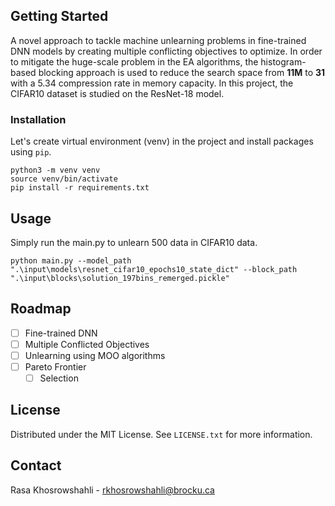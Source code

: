 <!-- GETTING STARTED -->
## Getting Started
A novel approach to tackle machine unlearning problems in fine-trained DNN models by creating multiple conflicting objectives to optimize. 
In order to mitigate the huge-scale problem in the EA algorithms, the histogram-based blocking approach is used to reduce the search space from **11M** to **31** with a 5.34 compression rate in memory capacity.
In this project, the CIFAR10 dataset is studied on the ResNet-18 model.

### Installation
Let's create virtual environment (venv) in the project and install packages using ```pip```.
```
python3 -m venv venv
source venv/bin/activate
pip install -r requirements.txt
```

<!-- USAGE EXAMPLES -->
## Usage
Simply run the main.py to unlearn 500 data in CIFAR10 data.
```
python main.py --model_path ".\input\models\resnet_cifar10_epochs10_state_dict" --block_path ".\input\blocks\solution_197bins_remerged.pickle"
```

<!-- ROADMAP -->
## Roadmap

- [ ] Fine-trained DNN
- [ ] Multiple Conflicted Objectives
- [ ] Unlearning using MOO algorithms
- [ ] Pareto Frontier
    - [ ] Selection
     
<!-- LICENSE -->
## License

Distributed under the MIT License. See `LICENSE.txt` for more information.

<!-- CONTACT -->
## Contact

Rasa Khosrowshahli - rkhosrowshahli@brocku.ca
